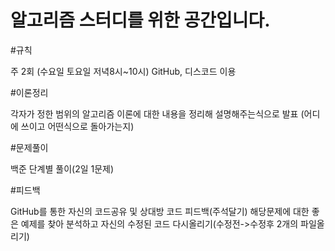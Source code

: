 # 알고리즘 스터디를 위한 공간입니다.

#규칙

주 2회 (수요일 토요일 저녁8시~10시)
GitHub, 디스코드 이용

#이론정리

각자가 정한 범위의 알고리즘 이론에 대한 내용을 정리해 설명해주는식으로 발표
(어디에 쓰이고 어떤식으로 돌아가는지)

#문제풀이

백준 단계별 풀이(2일 1문제)

#피드백

GitHub를 통한 자신의 코드공유 및 상대방 코드 피드백(주석달기)
해당문제에 대한 좋은 예제를 찾아 분석하고 자신의 수정된 코드 다시올리기(수정전->수정후 2개의 파일올리기)





